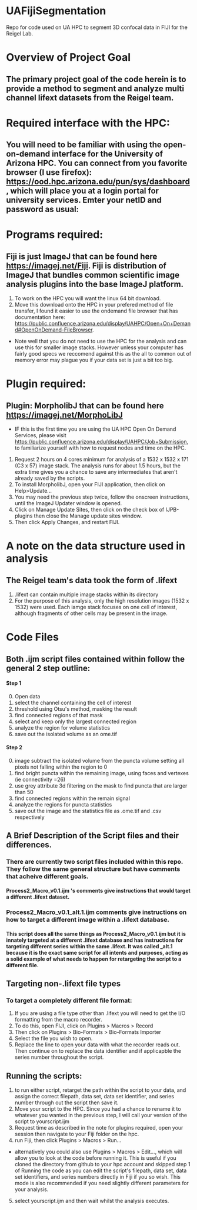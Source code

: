 # UAFijiSegmentation
Repo for code used on UA HPC to segment 3D confocal data in FIJI for the Reigel Lab. 

# Overview of Project Goal
## The primary project goal of the code herein is to provide a method to segment and analyze multi channel lifext datasets from the Reigel team.  

# Required interface with the HPC:
## You will need to be familiar with using the open-on-demand interface for the University of Arizona HPC.  You can connect from you favorite browser (I use firefox): https://ood.hpc.arizona.edu/pun/sys/dashboard, which will place you at a login portal for university services.  Emter your netID and password as usual:


# Programs required:
## Fiji is just ImageJ that can be found here https://imagej.net/Fiji.  Fiji is  distribution of ImageJ that bundles common scientific image analysis plugins into the base ImageJ platform.
1. To work on the HPC you will want the linux 64 bit download.  
2. Move this download onto the HPC in your prefered method of file transfer, I found it easier to use the ondemand file browser that has documentation here: https://public.confluence.arizona.edu/display/UAHPC/Open+On+Demand#OpenOnDemand-FileBrowser.
- Note well that you do not need to use the HPC for the analysis and can use this for smaller image stacks.  However unless your computer has fairly good specs we reccomend against this as the all to common out of memory error may plague you if your data set is just a bit too big.

# Plugin required:
## Plugin: MorpholibJ that can be found here https://imagej.net/MorphoLibJ 
- IF this is the first time you are using the UA HPC Open On Demand Services, please visit https://public.confluence.arizona.edu/display/UAHPC/Job+Submission, to familiarize yourself with how to request nodes and time on the HPC.  
1. Request 2 hours on 4 cores minimum for analysis of a 1532 x 1532 x 171 (C3 x 57) image stack.  The analysis runs for about 1.5 hours, but the extra time gives you a chance to save any intermediates that aren't already saved by the scripts.
2. To install MorpholibJ, open your FIJI application, then click on Help>Update...
3. You may need the previous step twice, follow the onscreen instructions, until the ImageJ Updater window is opened.
4. Click on Manage Update Sites, then click on the check box of IJPB-plugins then close the Manage update sites window.
5. Then click Apply Changes, and restart FIJI.

# A note on the data structure used in analysis
## The Reigel team's data took the form of .lifext 
1.  .lifext can contain multiple image stacks within its directory
2.  For the purpose of this analysis, only the high resolution images (1532 x 1532) were used.  Each iamge stack focuses on one cell of interest, although fragments of other cells may be present in the image.

# Code Files

## Both .ijm script files contained within follow the general 2 step outline:
#### Step 1
0. Open data
1. select the channel containing the cell of interest
2. threshold using Otsu's method, masking the result
3. find connected regions of that mask
4. select and keep only the largest connected region
5. analyze the region for volume statistics
6. save out the isolated volume as an ome.tif
#### Step 2
0. image subtract the isolated volume from the puncta volume setting all pixels not falling within the region to 0
1. find bright puncta within the remaining image, using faces and vertexes (ie connectivity =26)
2. use grey attribute 3d filtering on the mask to find puncta that are larger than 50
3. find connected regions within the remain signal
4. analyze the regions for puncta statistics
5. save out the image and the statistics file as .ome.tif and .csv respectively

## A Brief Description of the Script files and their differences.  
### There are currently two script files included within this repo.  They follow the same general structure but have comments that acheive different goals.  
#### Process2_Macro_v0.1.ijm 's comments give instructions that would target a different .lifext dataset.  

### Process2_Macro_v0.1_alt.1.ijm comments give instructions on how to target a different image within a .lifext database.  
#### This script does all the same things as Process2_Macro_v0.1.ijm but it is innately targeted at a different .lifext database and has instructions for targeting different series within the same .lifext.  It was called _alt.1 because it is the exact same script for all intents and purposes, acting as a solid example of what needs to happen for retargeting the script to a different file.

## Targeting non-.lifext file types
### To target a completely different file format: 
1. If you are using a file type other than .lifext you will need to get the I/O formatting from the macro recorder.
2. To do this, open FIJI, click on Plugins > Macros > Record
3. Then click on Plugins > Bio-Formats > Bio-Formats Importer
4. Select the file you wish to open.
5. Replace the line to open your data with what the recorder reads out. Then continue on to replace the data identifier and if applicapble the series number throughout the script.

## Running the scripts:
1. to run either script, retarget the path within the script to your data, and assign the correct filepath, data set, data set identifier, and series number through out the script then save it.  
2. Move your script to the HPC. Since you had a chance to rename it to whatever you wanted in the previous step, I will call your version of the script to yourscript.ijm
3. Request time as described in the note for plugins required, open your session then navigate to your Fiji folder on the hpc.
4. run Fiji, then click Plugins > Macros > Run...
- alternatively you could also use Plugins > Macros > Edit..., which will allow you to look at the code before running it.  This is useful if you cloned the directory from github to your hpc account and skipped step 1 of Running the code as you can edit the script's filepath, data set, data set identifiers, and series numbers directly in Fiji if you so wish.  This mode is also recommended if you need slightly different parameters for your analysis. 
5. select yourscript.ijm and then wait whilst the analysis executes.

